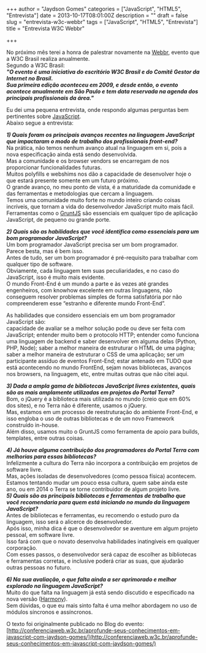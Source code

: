 +++
author = "Jaydson Gomes"
categories = ["JavaScript", "HTML5", "Entrevista"]
date = 2013-10-17T08:01:00Z
description = ""
draft = false
slug = "entrevista-w3c-webbr"
tags = ["JavaScript", "HTML5", "Entrevista"]
title = "Entrevista W3C Webbr"

+++

No próximo mês terei a honra de palestrar novamente na [Webbr](http://conferenciaweb.w3c.br/), evento que a W3C Brasil realiza anualmente.  
Segundo a W3C Brasil:  
__*"O evento é uma iniciativa do escritório W3C Brasil e do Comitê Gestor da Internet no Brasil.  
Sua primeira edição aconteceu em 2009, e desde então, o evento acontece anualmente em São Paulo e tem data reservada na agenda dos principais profissionais da área."*__  

Eu dei uma pequena entrevista, onde respondo algumas perguntas bem pertinentes sobre [JavaScript](https://developer.mozilla.org/en-US/docs/Web/JavaScript).  
Abaixo segue a entrevista:  

__*1) Quais foram os principais avanços recentes na linguagem JavaScript que impactaram o modo de trabalho dos profissionais front-end?*__  
Na prática, não temos nenhum avanço atual na linguagem em si, pois a nova especificação ainda está sendo desenvolvida.  
Mas a comunidade e os browser vendors se encarregam de nos proporcionar funcionalidades futuras.  
Muitos polyfills e webshims nos dão a capacidade de desenvolver hoje o que estará presente somente em um futuro próximo.  
O grande avanço, no meu ponto de vista, é a maturidade da comunidade e das ferramentas e metodologias que cercam a linguagem.  
Temos uma comunidade muito forte no mundo inteiro criando coisas incríveis, que tornam a vida do desenvolvedor JavaScript muito mais fácil.  
Ferramentas como o [GruntJS](http://gruntjs.com/) são essenciais em qualquer tipo de aplicação JavaScript, de pequeno ou grande porte.  

__*2) Quais são as habilidades que você identifica como essenciais para um bom programador JavaScript?*__  
Um bom programador JavaScript precisa ser um bom programador.  
Parece besta, mas é bem isso.  
Antes de tudo, ser um bom programador é pré-requisito para trabalhar com qualquer tipo de software.  
Obviamente, cada linguagem tem suas peculiaridades, e no caso do JavaScript, isso é muito mais evidente.  
O mundo Front-End é um mundo a parte e às vezes até grandes engenheiros, com knowhow excelente em outras linguagens, não conseguem resolver problemas simples de forma satisfatória por não compreenderem esse “estranho e diferente mundo Front-End”.  

As habilidades que considero essenciais em um bom programador JavaScript são:  
capacidade de avaliar se a melhor solução pode ou deve ser feita com JavaScript; entender muito bem o protocolo HTTP; entender como funciona uma linguagem de backend e saber desenvolver em alguma delas (Python, PHP, Node); saber a melhor maneira de estruturar o HTML de uma página; saber a melhor maneira de estruturar o CSS de uma aplicação; ser um participante assíduo de eventos Front-End; estar antenado em TUDO que está acontecendo no mundo FrontEnd, sejam novas bibliotecas, avanços nos browsers, na linguagem, etc, entre muitas outras que não citei aqui.  

__*3) Dada a ampla gama de bibliotecas JavaScript livres existentes, quais são as mais amplamente utilizadas em projetos do Portal Terra?*__  
Bom, o jQuery é a biblioteca mais utilizada no mundo (creio que em 60% dos sites), e no Terra não é diferente, usamos o jQuery.  
Mas, estamos em um processo de reestruturação do ambiente Front-End, e isso engloba o uso de outras bibliotecas e de um novo Framework construído in-house.  
Além disso, usamos muito o GruntJS como ferramenta de apoio para builds, templates, entre outras coisas.  

__*4) Já houve alguma contribuição dos programadores do Portal Terra com melhorias para essas bibliotecas?*__  
Infelizmente a cultura do Terra não incorpora a contribuição em projetos de software livre.  
Mas, ações isoladas de desenvolvedores (como pessoa física) acontecem.  
Estamos tentando mudar um pouco essa cultura, quem sabe ainda este ano, ou em 2014 o Terra se torne contribuidor de algum projeto livre.  
__*5) Quais são as principais bibliotecas e ferramentas de trabalho que você recomendaria para quem está iniciando no mundo da linguagem JavaScript?*__  
Antes de bibliotecas e ferramentas, eu recomendo o estudo puro da linguagem, isso será o alicerce do desenvolvedor.  
Após isso, minha dica é que o desenvolvedor se aventure em algum projeto pessoal, em software livre.  
Isso fará com que o novato desenvolva habilidades inatingíveis em qualquer corporação.  
Com esses passos, o desenvolvedor será capaz de escolher as bibliotecas e ferramentas corretas, e inclusive poderá criar as suas, que ajudarão outras pessoas no futuro.  

__*6) Na sua avaliação, o que falta ainda a ser aprimorado e melhor explorado na linguagem JavaScript?*__  
Muito do que falta na linguagem já está sendo discutido e especificado na nova versão ([Harmony](http://wiki.ecmascript.org/doku.php?id=harmony:harmony)).  
Sem dúvidas, o que eu mais sinto falta é uma melhor abordagem no uso de módulos síncronos e assíncronos.  

O texto foi originalmente publicado no Blog do evento: [http://conferenciaweb.w3c.br/aprofunde-seus-conhecimentos-em-javascript-com-jaydson-gomes/](http://conferenciaweb.w3c.br/aprofunde-seus-conhecimentos-em-javascript-com-jaydson-gomes/)  
